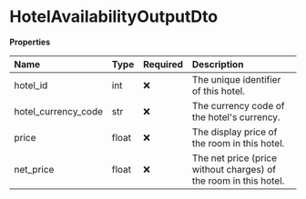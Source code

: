 # HotelAvailabilityOutputDto

**Properties**

| Name                | Type  | Required | Description                                                      |
| :------------------ | :---- | :------- | :--------------------------------------------------------------- |
| hotel_id            | int   | ❌       | The unique identifier of this hotel.                             |
| hotel_currency_code | str   | ❌       | The currency code of the hotel's currency.                       |
| price               | float | ❌       | The display price of the room in this hotel.                     |
| net_price           | float | ❌       | The net price (price without charges) of the room in this hotel. |

<!-- This file was generated by liblab | https://liblab.com/ -->
